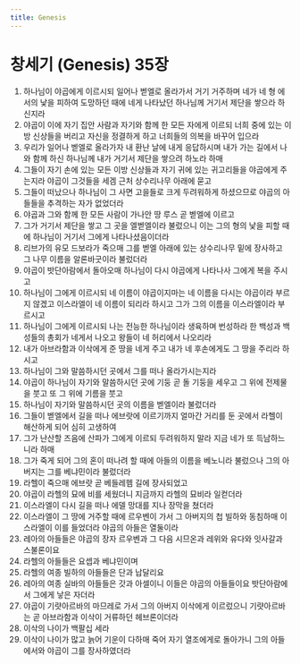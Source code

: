 ```yaml
---
title: Genesis
---
```


# 창세기 (Genesis) 35장
1. 하나님이 야곱에게 이르시되 일어나 벧엘로 올라가서 거기 거주하며 네가 네 형 에서의 낯을 피하여 도망하던 때에 네게 나타났던 하나님께 거기서 제단을 쌓으라 하신지라
1. 야곱이 이에 자기 집안 사람과 자기와 함께 한 모든 자에게 이르되 너희 중에 있는 이방 신상들을 버리고 자신을 정결하게 하고 너희들의 의복을 바꾸어 입으라
1. 우리가 일어나 벧엘로 올라가자 내 환난 날에 내게 응답하시며 내가 가는 길에서 나와 함께 하신 하나님께 내가 거기서 제단을 쌓으려 하노라 하매
1. 그들이 자기 손에 있는 모든 이방 신상들과 자기 귀에 있는 귀고리들을 야곱에게 주는지라 야곱이 그것들을 세겜 근처 상수리나무 아래에 묻고
1. 그들이 떠났으나 하나님이 그 사면 고을들로 크게 두려워하게 하셨으므로 야곱의 아들들을 추격하는 자가 없었더라
1. 야곱과 그와 함께 한 모든 사람이 가나안 땅 루스 곧 벧엘에 이르고
1. 그가 거기서 제단을 쌓고 그 곳을 엘벧엘이라 불렀으니 이는 그의 형의 낯을 피할 때에 하나님이 거기서 그에게 나타나셨음이더라
1. 리브가의 유모 드보라가 죽으매 그를 벧엘 아래에 있는 상수리나무 밑에 장사하고 그 나무 이름을 알론바굿이라 불렀더라
1. 야곱이 밧단아람에서 돌아오매 하나님이 다시 야곱에게 나타나사 그에게 복을 주시고
1. 하나님이 그에게 이르시되 네 이름이 야곱이지마는 네 이름을 다시는 야곱이라 부르지 않겠고 이스라엘이 네 이름이 되리라 하시고 그가 그의 이름을 이스라엘이라 부르시고
1. 하나님이 그에게 이르시되 나는 전능한 하나님이라 생육하며 번성하라 한 백성과 백성들의 총회가 네게서 나오고 왕들이 네 허리에서 나오리라
1. 내가 아브라함과 이삭에게 준 땅을 네게 주고 내가 네 후손에게도 그 땅을 주리라 하시고
1. 하나님이 그와 말씀하시던 곳에서 그를 떠나 올라가시는지라
1. 야곱이 하나님이 자기와 말씀하시던 곳에 기둥 곧 돌 기둥을 세우고 그 위에 전제물을 붓고 또 그 위에 기름을 붓고
1. 하나님이 자기와 말씀하시던 곳의 이름을 벧엘이라 불렀더라
1. 그들이 벧엘에서 길을 떠나 에브랏에 이르기까지 얼마간 거리를 둔 곳에서 라헬이 해산하게 되어 심히 고생하여
1. 그가 난산할 즈음에 산파가 그에게 이르되 두려워하지 말라 지금 네가 또 득남하느니라 하매
1. 그가 죽게 되어 그의 혼이 떠나려 할 때에 아들의 이름을 베노니라 불렀으나 그의 아버지는 그를 베냐민이라 불렀더라
1. 라헬이 죽으매 에브랏 곧 베들레헴 길에 장사되었고
1. 야곱이 라헬의 묘에 비를 세웠더니 지금까지 라헬의 묘비라 일컫더라
1. 이스라엘이 다시 길을 떠나 에델 망대를 지나 장막을 쳤더라
1. 이스라엘이 그 땅에 거주할 때에 르우벤이 가서 그 아버지의 첩 빌하와 동침하매 이스라엘이 이를 들었더라 야곱의 아들은 열둘이라
1. 레아의 아들들은 야곱의 장자 르우벤과 그 다음 시므온과 레위와 유다와 잇사갈과 스불론이요
1. 라헬의 아들들은 요셉과 베냐민이며
1. 라헬의 여종 빌하의 아들들은 단과 납달리요
1. 레아의 여종 실바의 아들들은 갓과 아셀이니 이들은 야곱의 아들들이요 밧단아람에서 그에게 낳은 자더라
1. 야곱이 기럇아르바의 마므레로 가서 그의 아버지 이삭에게 이르렀으니 기럇아르바는 곧 아브라함과 이삭이 거류하던 헤브론이더라
1. 이삭의 나이가 백팔십 세라
1. 이삭이 나이가 많고 늙어 기운이 다하매 죽어 자기 열조에게로 돌아가니 그의 아들 에서와 야곱이 그를 장사하였더라